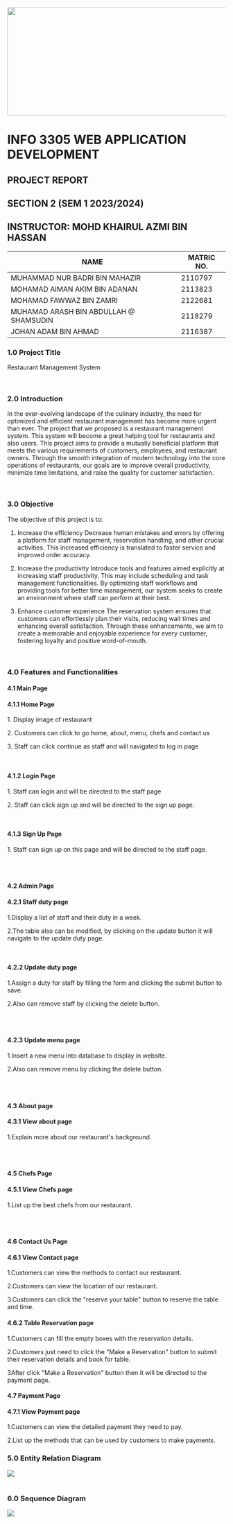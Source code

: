 <img src="logo IIUM.png" width="700" height="250">

# INFO 3305 WEB APPLICATION DEVELOPMENT 

## PROJECT REPORT 
## SECTION 2 (SEM 1 2023/2024)
## INSTRUCTOR: MOHD KHAIRUL AZMI BIN HASSAN 

|               NAME                    | MATRIC NO.  |
| ---------------------------------     | ----------- |
| MUHAMMAD NUR BADRI BIN MAHAZIR        | 2110797     |
| MOHAMAD AIMAN AKIM BIN ADANAN         | 2113823     |
| MOHAMAD FAWWAZ BIN ZAMRI              | 2122681     |
| MUHAMAD ARASH BIN ABDULLAH @ SHAMSUDIN| 2118279     | 
| JOHAN ADAM BIN AHMAD                  | 2116387     |


### 1.0 Project Title
<p>Restaurant Management System</p><br>

### 2.0 Introduction
<p>  In the ever-evolving landscape of the culinary industry, the need for optimized and efficient restaurant management has become more urgent than ever. The project that we proposed is a restaurant management system. This system will become a great helping tool for restaurants and also users. This project aims to provide a mutually beneficial platform that meets the various requirements of customers, employees, and restaurant owners. Through the smooth integration of modern technology into the core operations of restaurants, our goals are to improve overall productivity, minimize time limitations, and raise the quality for customer satisfaction. </p><br>

### 3.0 Objective
<p>  The objective of this project is to:

1. Increase the efficiency
Decrease human mistakes and errors by offering a platform for staff management, reservation handling, and other crucial activities. This increased efficiency is translated to faster service and improved order accuracy.

2. Increase the productivity
Introduce tools and features aimed explicitly at increasing staff productivity. This may include scheduling and task management functionalities. By optimizing staff workflows and providing tools for better time management, our system seeks to create an environment where staff can perform at their best.

3. Enhance customer experience
The reservation system ensures that customers can effortlessly plan their visits, reducing wait times and enhancing overall satisfaction. Through these enhancements, we aim to create a memorable and enjoyable experience for every customer, fostering loyalty and positive word-of-mouth.
 </p><br>

### 4.0 Features and Functionalities
#### 4.1 Main Page
#### 4.1.1 Home Page
<p>1. Display image of restaurant</p>
<p>2. Customers can click to go home, about, menu, chefs and contact us</p> 
<p>3. Staff can click continue as staff and will navigated to log in page</p><br>

#### 4.1.2 Login Page
<p>1. Staff can login and will be directed to the staff page</p>
<p>2. Staff can click  sign up and will be directed to the sign up page.</p><br>

#### 4.1.3 Sign Up Page
<p>1. Staff can sign up on this page and will be directed to the staff page.</p><br><br>


#### 4.2 Admin Page
#### 4.2.1 Staff duty page
<p>1.Display a list of staff and their duty in a week.</p>
<p>2.The table also can be modified, by clicking on the update button it will navigate to the update duty page.</p><br>

#### 4.2.2 Update duty page
<p>1.Assign a duty for staff by filling the form and clicking the submit button to save.</p>
<p>2.Also can remove staff by clicking the delete button. </p><br><br>

#### 4.2.3 Update menu page
<p>1.Insert a new menu into database to display  in website.</p>
<p>2.Also can remove menu by clicking the delete button. </p><br><br>


#### 4.3 About page
#### 4.3.1 View about page
<p>1.Explain more about our restaurant's background.</p><br><br>


#### 4.5 Chefs Page
#### 4.5.1 View Chefs page
<p>1.List up the best chefs from our restaurant.</p><br><br>


#### 4.6 Contact Us Page
#### 4.6.1 View Contact page
<p>1.Customers can view the methods to contact our restaurant.</p>
<p>2.Customers can view the location of our restaurant.</p>
<p>3.Customers can click the "reserve your table" button to reserve the table and time.</p>

#### 4.6.2 Table Reservation page
<p>1.Customers can fill the empty boxes with the reservation details.</p>
<p>2.Customers just need to click the "Make a Reservation" button to submit their reservation details and book for table.</p>
<p>3After click "Make a Reservation" button then it will be directed to the payment page.</p>


#### 4.7 Payment Page
#### 4.7.1 View Payment page
<p>1.Customers can view the detailed payment they need to pay.</p>
<p>2.List up the methods that can be used by customers to make payments.</p>



### 5.0 Entity Relation Diagram
<img src="ER diagram.png"><br><br>

### 6.0 Sequence Diagram

<img src="WebProjectSD.png">



